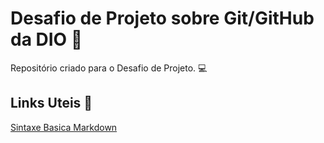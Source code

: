 # Desafio de Projeto sobre Git/GitHub da DIO :call_me_hand:



Repositório criado para o Desafio de Projeto. :computer:

## Links Uteis :link:
[Sintaxe Basica Markdown](https://www.markdownguide.org/basic-syntax/)
